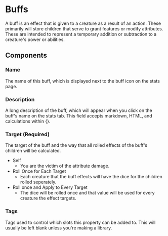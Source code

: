 # Buffs

A buff is an effect that is given to a creature as a result of an action. These primarily will store children that serve to grant features or modify attributes. These are intended to represent a temporary addition or subtraction to a creature's power or abilities.

## Components

### Name

The name of this buff, which is displayed next to the buff icon on the stats page.

### Description

A long description of the buff, which will appear when you click on the buff's name on the stats tab. This field accepts markdown, HTML, and calculations within {}.

### Target \(Required\)

The target of the buff and the way that all rolled effects of the buff's children will be calculated.

* Self
  * You are the victim of the attribute damage.
* Roll Once for Each Target
  * Each creature that the buff effects will have the dice for the children rolled seperately.
* Roll once and Apply to Every Target
  * The dice will be rolled once and that value will be used for every creature the effect targets.

### Tags

Tags used to control which slots this property can be added to. This will usually be left blank unless you're making a library.

